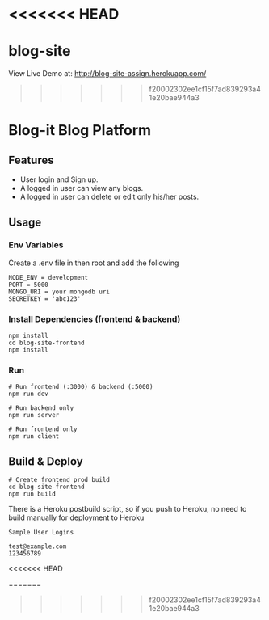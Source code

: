 <<<<<<< HEAD
=======
# blog-site

View Live Demo at: http://blog-site-assign.herokuapp.com/

>>>>>>> f20002302ee1cf15f7ad839293a41e20bae944a3
# Blog-it Blog Platform

## Features

- User login and Sign up.
- A logged in user can view any blogs.
- A logged in user can delete or edit only his/her posts.



## Usage

### Env Variables

Create a .env file in then root and add the following

```
NODE_ENV = development
PORT = 5000
MONGO_URI = your mongodb uri
SECRETKEY = 'abc123'
```

### Install Dependencies (frontend & backend)

```
npm install
cd blog-site-frontend
npm install
```

### Run

```
# Run frontend (:3000) & backend (:5000)
npm run dev

# Run backend only
npm run server

# Run frontend only
npm run client
```

## Build & Deploy

```
# Create frontend prod build
cd blog-site-frontend
npm run build
```

There is a Heroku postbuild script, so if you push to Heroku, no need to build manually for deployment to Heroku



```
Sample User Logins

test@example.com
123456789

```
<<<<<<< HEAD

=======
>>>>>>> f20002302ee1cf15f7ad839293a41e20bae944a3
